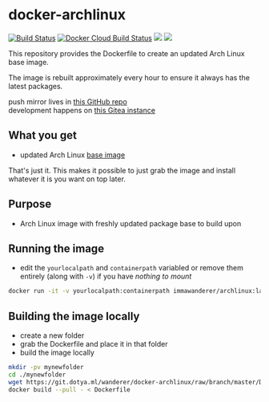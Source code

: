 # docker-archlinux

[![Build Status](https://drone.dotya.ml/api/badges/wanderer/docker-archlinux-hugo/status.svg)](https://drone.dotya.ml/wanderer/docker-archlinux-hugo)
[![Docker Cloud Build Status](https://img.shields.io/docker/cloud/build/immawanderer/archlinux)](https://hub.docker.com/r/immawanderer/archlinux/builds)
[![](https://images.microbadger.com/badges/version/immawanderer/archlinux.svg)](https://microbadger.com/images/immawanderer/archlinux)
[![](https://images.microbadger.com/badges/commit/immawanderer/archlinux.svg)](https://microbadger.com/images/immawanderer/archlinux)

This repository provides the Dockerfile to create an updated Arch Linux base image.

The image is rebuilt approximately every hour to ensure it always has the latest packages.

push mirror lives in [this GitHub repo](https://github.com/wULLSnpAXbWZGYDYyhWTKKspEQoaYxXyhoisqHf/docker-archlinux)  
development happens on [this Gitea instance](https://git.dotya.ml/wanderer/docker-archlinux)

## What you get
* updated Arch Linux [base image](https://hub.docker.com/_/archlinux)

That's just it. This makes it possible to just grab the image and install whatever it is you want on top later.

## Purpose
* Arch Linux image with freshly updated package base to build upon

## Running the image
* edit the `yourlocalpath` and `containerpath` variabled or remove them entirely (along with `-v`) if you have *nothing to mount*

```bash
docker run -it -v yourlocalpath:containerpath immawanderer/archlinux:latest
```

## Building the image locally
* create a new folder
* grab the Dockerfile and place it in that folder
* build the image locally

```bash
mkdir -pv mynewfolder
cd ./mynewfolder
wget https://git.dotya.ml/wanderer/docker-archlinux/raw/branch/master/Dockerfile
docker build --pull - < Dockerfile
```
